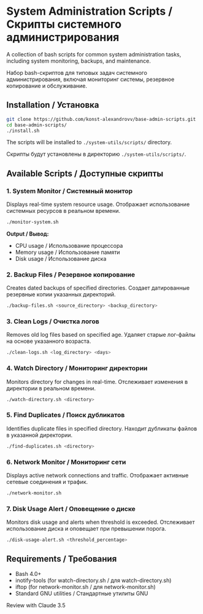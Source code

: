 # System Administration Scripts / Скрипты системного администрирования

A collection of bash scripts for common system administration tasks, including system monitoring, backups, and maintenance.

Набор bash-скриптов для типовых задач системного администрирования, включая мониторинг системы, резервное копирование и обслуживание.

## Installation / Установка

```bash
git clone https://github.com/konst-alexandrovv/base-admin-scripts.git
cd base-admin-scripts/
./install.sh
```

The scripts will be installed to `./system-utils/scripts/` directory.

Скрипты будут установлены в директорию `./system-utils/scripts/`.

## Available Scripts / Доступные скрипты

### 1. System Monitor / Системный монитор
Displays real-time system resource usage.
Отображает использование системных ресурсов в реальном времени.

```bash
./monitor-system.sh
```

**Output / Вывод:**
- CPU usage / Использование процессора
- Memory usage / Использование памяти
- Disk usage / Использование диска

### 2. Backup Files / Резервное копирование
Creates dated backups of specified directories.
Создает датированные резервные копии указанных директорий.

```bash
./backup-files.sh <source_directory> <backup_directory>
```

### 3. Clean Logs / Очистка логов
Removes old log files based on specified age.
Удаляет старые лог-файлы на основе указанного возраста.

```bash
./clean-logs.sh <log_directory> <days>
```

### 4. Watch Directory / Мониторинг директории
Monitors directory for changes in real-time.
Отслеживает изменения в директории в реальном времени.

```bash
./watch-directory.sh <directory>
```

### 5. Find Duplicates / Поиск дубликатов
Identifies duplicate files in specified directory.
Находит дубликаты файлов в указанной директории.

```bash
./find-duplicates.sh <directory>
```

### 6. Network Monitor / Мониторинг сети
Displays active network connections and traffic.
Отображает активные сетевые соединения и трафик.

```bash
./network-monitor.sh
```

### 7. Disk Usage Alert / Оповещение о диске
Monitors disk usage and alerts when threshold is exceeded.
Отслеживает использование диска и оповещает при превышении порога.

```bash
./disk-usage-alert.sh <threshold_percentage>
```

## Requirements / Требования

- Bash 4.0+
- inotify-tools (for watch-directory.sh / для watch-directory.sh)
- iftop (for network-monitor.sh / для network-monitor.sh)
- Standard GNU utilities / Стандартные утилиты GNU

Review with Claude 3.5
